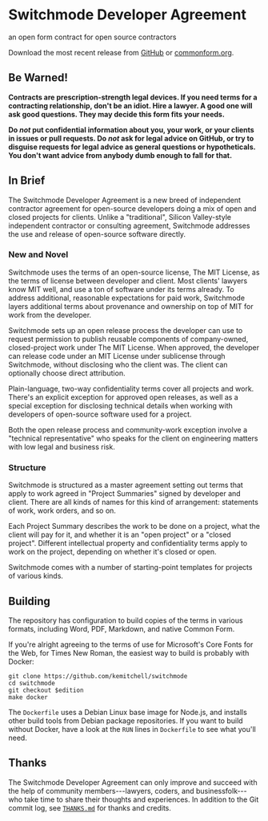 # Switchmode Developer Agreement

an open form contract for open source contractors

Download the most recent release from [GitHub](https://github.com/kemitchell/switchmode/releases) or [commonform.org](https://commonform.org/publishers/switchmode).

## Be Warned!

**Contracts are prescription-strength legal devices.  If you need terms for a contracting relationship, don't be an idiot.  Hire a lawyer.  A good one will ask good questions. They may decide this form fits your needs.**

**Do _not_ put confidential information about you, your work, or your clients in issues or pull requests.  Do _not_ ask for legal advice on GitHub, or try to disguise requests for legal advice as general questions or hypotheticals.  You don't want advice from anybody dumb enough to fall for that.**

## In Brief

The Switchmode Developer Agreement is a new breed of independent contractor agreement for open-source developers doing a mix of open and closed projects for clients.  Unlike a "traditional", Silicon Valley-style independent contractor or consulting agreement, Switchmode addresses the use and release of open-source software directly.

### New and Novel

Switchmode uses the terms of an open-source license, The MIT License, as the terms of license between developer and client.  Most clients' lawyers know MIT well, and use a ton of software under its terms already.  To address additional, reasonable expectations for paid work, Switchmode layers additional terms about provenance and ownership on top of MIT for work from the developer.

Switchmode sets up an open release process the developer can use to request permission to publish reusable components of company-owned, closed-project work under The MIT License.  When approved, the developer can release code under an MIT License under sublicense through Switchmode, without disclosing who the client was.  The client can optionally choose direct attribution.

Plain-language, two-way confidentiality terms cover all projects and work.  There's an explicit exception for approved open releases, as well as a special exception for disclosing technical details when working with developers of open-source software used for a project.

Both the open release process and community-work exception involve a "technical representative" who speaks for the client on engineering matters with low legal and business risk.

### Structure

Switchmode is structured as a master agreement setting out terms that apply to work agreed in "Project Summaries" signed by developer and client.  There are all kinds of names for this kind of arrangement: statements of work, work orders, and so on.

Each Project Summary describes the work to be done on a project, what the client will pay for it, and whether it is an "open project" or a "closed project".  Different intellectual property and confidentiality terms apply to work on the project, depending on whether it's closed or open.

Switchmode comes with a number of starting-point templates for projects of various kinds.

## Building

The repository has configuration to build copies of the terms in various formats, including Word, PDF, Markdown, and native Common Form.

If you're alright agreeing to the terms of use for Microsoft's Core Fonts for the Web, for Times New Roman, the easiest way to build is probably with Docker:

```shellsession
git clone https://github.com/kemitchell/switchmode
cd switchmode
git checkout $edition
make docker
```

The `Dockerfile` uses a Debian Linux base image for Node.js, and installs other build tools from Debian package repositories.  If you want to build without Docker, have a look at the `RUN` lines in `Dockerfile` to see what you'll need.

## Thanks

The Switchmode Developer Agreement can only improve and succeed with the help of community members---lawyers, coders, and businessfolk---who take time to share their thoughts and experiences.  In addition to the Git commit log, see [`THANKS.md`](THANKS.md) for thanks and credits.
